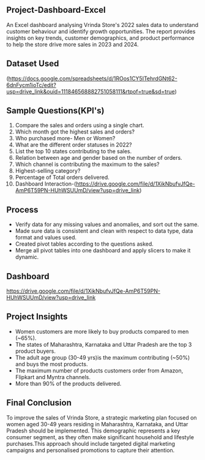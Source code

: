 ## Project-Dashboard-Excel
An Excel dashboard analysing Vrinda Store's 2022 sales data to understand customer behaviour and identify growth opportunities. The report provides insights on key trends, customer demographics, and product performance to help the store drive more sales in 2023 and 2024.
## Dataset Used
(https://docs.google.com/spreadsheets/d/1ROos1CY5ITehrdGNt62-6dnFycm1ioTc/edit?usp=drive_link&ouid=111846568882751058111&rtpof=true&sd=true)
## Sample Questions(KPI's)
1. Compare the sales and orders using a single chart.
2. Which month got the highest sales and orders?
3. Who purchased more- Men or Women?
4. What are the different order statuses in 2022?
5. List the top 10 states contributing to the sales.
6. Relation between age and gender based on the number of orders.
7. Which channel is contributing the maximum to the sales?
8. Highest-selling category?
9. Percentage of Total orders delivered.
10. Dashboard Interaction-(https://drive.google.com/file/d/1XikNbufvJfQe-AmP6T59PN-HUhWSUUmD/view?usp=drive_link)
## Process
- Verify data for any missing values and anomalies, and sort out the same.   
- Made sure data is consistent and clean with respect to data type, data format and values used.
- Created pivot tables according to the questions asked.
- Merge all pivot tables into one dashboard and apply slicers to make it dynamic.
## Dashboard
https://drive.google.com/file/d/1XikNbufvJfQe-AmP6T59PN-HUhWSUUmD/view?usp=drive_link
## Project Insights
- Women customers are more likely to buy products compared to men (~65%).
- The states of Maharashtra, Karnataka and Uttar Pradesh are the top 3 product buyers.
- The adult age group (30-49 yrs)is the maximum contributing (~50%) and buys the most products.
- The maximum number of products customers order from Amazon, Flipkart and Myntra channels.
- More than 90% of the products delivered.
## Final Conclusion
To improve the sales of Vrinda Store, a strategic marketing plan focused on women aged 30-49 years residing in Maharashtra, Karnataka, and Uttar Pradesh should be implemented. This demographic represents a key consumer segment, as they often make significant household and lifestyle purchases.This approach should include targeted digital marketing campaigns and personalised promotions to capture their attention.


